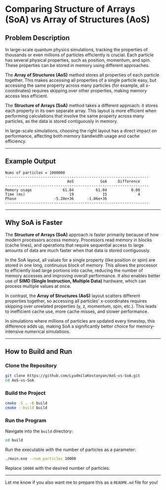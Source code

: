 # Comparing Structure of Arrays (SoA) vs Array of Structures (AoS)

## Problem Description

In large-scale quantum physics simulations, tracking the properties of thousands or even millions of particles efficiently is crucial. Each particle has several physical properties, such as position, momentum, and spin. These properties can be stored in memory using different approaches.

The **Array of Structures (AoS)** method stores all properties of each particle together. This makes accessing all properties of a single particle easy, but accessing the same property across many particles (for example, all x-coordinates) requires skipping over other properties, making memory access less efficient.

The **Structure of Arrays (SoA)** method takes a different approach: it stores each property in its own separate array. This layout is more efficient when performing calculations that involve the same property across many particles, as the data is stored contiguously in memory.

In large-scale simulations, choosing the right layout has a direct impact on performance, affecting both memory bandwidth usage and cache efficiency.

---

## Example Output

```
Nums of particles = 1000000
-----------------------------------------------------------------
                            AoS            SoA     Difference
-----------------------------------------------------------------
Memory usage              61.04          61.04           0.00
Time (ms)                    19             15              4
Phase                 -5.20e+36      -1.06e+36
-----------------------------------------------------------------
```

---

## Why SoA is Faster

The **Structure of Arrays (SoA)** approach is faster primarily because of how modern processors access memory. Processors read memory in blocks (cache lines), and operations that require sequential access to large amounts of data are much faster when that data is stored contiguously.

In the SoA layout, all values for a single property (like position or spin) are stored in one long, continuous block of memory. This allows the processor to efficiently load large portions into cache, reducing the number of memory accesses and improving overall performance. It also enables better use of **SIMD (Single Instruction, Multiple Data)** hardware, which can process multiple values at once.

In contrast, the **Array of Structures (AoS)** layout scatters different properties together, so accessing all particles' x-coordinates requires skipping over unrelated properties (y, z, momentum, spin, etc.). This leads to inefficient cache use, more cache misses, and slower performance.

In simulations where millions of particles are updated every timestep, this difference adds up, making SoA a significantly better choice for memory-intensive numerical simulations.

---

## How to Build and Run

### Clone the Repository

```bash
git clone https://github.com/LyudmilaKostanyan/AoS-vs-SoA.git
cd AoS-vs-SoA
```

### Build the Project

```bash
cmake -S . -B build
cmake --build build
```

### Run the Program

Navigate into the `build` directory:

```bash
cd build
```

Run the executable with the number of particles as a parameter:

```bash
./main.exe --num_particles 10000
```

Replace `10000` with the desired number of particles.

---

Let me know if you also want me to prepare this as a `README.md` file for you!
